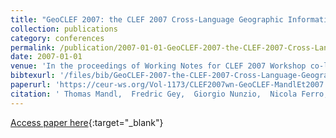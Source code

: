 ```yaml
---
title: "GeoCLEF 2007: the CLEF 2007 Cross-Language Geographic Information Retrieval Track Overview"
collection: publications
category: conferences
permalink: /publication/2007-01-01-GeoCLEF-2007-the-CLEF-2007-Cross-Language-Geographic-Information-Retrieval-Track-Overview
date: 2007-01-01
venue: 'In the proceedings of Working Notes for CLEF 2007 Workshop co-located with the 11th European Conference on Digital Libraries (ECDL 2007), Budapest, Hungary, September 19-21, 2007'
bibtexurl: '/files/bib/GeoCLEF-2007-the-CLEF-2007-Cross-Language-Geographic-Information-Retrieval-Track-Overview.bib'
paperurl: 'https://ceur-ws.org/Vol-1173/CLEF2007wn-GeoCLEF-MandlEt2007.pdf'
citation: ' Thomas Mandl,  Fredric Gey,  Giorgio Nunzio,  Nicola Ferro,  Ray Larson,  Mark Sanderson,  Diana Santos,  Christa Womser{-}Hacker,  Xing Xie, &quot;GeoCLEF 2007: the CLEF 2007 Cross-Language Geographic Information Retrieval Track Overview.&quot; In the proceedings of Working Notes for CLEF 2007 Workshop co-located with the 11th European Conference on Digital Libraries (ECDL 2007), Budapest, Hungary, September 19-21, 2007, 2007.'
---
```

[Access paper here](https://ceur-ws.org/Vol-1173/CLEF2007wn-GeoCLEF-MandlEt2007.pdf){:target="_blank"}

